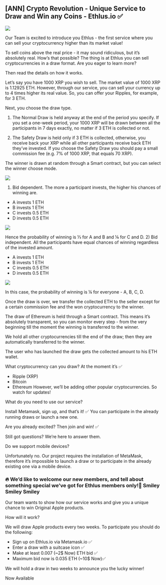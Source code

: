 ## [ANN] Crypto Revolution - Unique Service to Draw and Win any Coins - Ethlus.io ✅

![](https://i.imgur.com/xfuv5IJ.jpg)


Our Team is excited to introduce you Ethlus - the first service where you can sell your cryptocurrency higher than its market value! 

To sell coins above the real price - it may sound ridiculous, but it’s absolutely real. 
How’s that possible? The thing is at Ethlus you can sell cryptocurrencies in a draw format. 
Are you eager to learn more? 

Then read the details on how it works.


Let’s say you have 1000 XRP you wish to sell. The market value of 1000 XRP is 1.12925 ETH. However, through our service, you can sell your currency up to 4 times higher its real value. So, you can offer your Ripples, for example, for 3 ETH.

Next, you choose the draw type.

1. The Normal Draw is held anyway at the end of the period you specify. If you set a one-week period, your 1000 XRP will be drawn between all the participants in 7 days exactly, no matter if 3 ETH is collected or not. 

2. The Safety Draw is held only if 3 ETH is collected, otherwise, you receive back your XRP while all other participants receive back ETH they’ve invested. If you choose the Safety Draw you should pay a small commission fee (e.g. 7% of 1000 XRP, that equals 70 XRP).

The winner is drawn at random through a Smart contract, but you can select the winner choose mode.

![](https://i.imgur.com/k3pMzn2.jpg)


1)  Bid dependent. The more a participant invests, the higher his chances of winning are. 


- A invests 1 ETH
- B invests 1 ETH
- C invests 0.5 ETH
- D invests 0.5 ETH

![](https://i.imgur.com/EOxBgWJ.jpg)

Hence the probability of winning is ⅓  for A and B and  ⅙ for C and D. 
2) Bid independent. All the participants have equal chances of winning regardless of the invested amount. 

- A invests 1 ETH
- B invests 1 ETH
- C invests 0.5 ETH
- D invests 0.5 ETH

![](https://i.imgur.com/ZUNAa8s.jpg)


In this case, the probability of winning is ¼ for everyone - A, B, C, D.

Once the draw is over, we transfer the collected ETH to the seller except for a certain commission fee and the won cryptocurrency to the winner. 


The draw of Ethereum is held through a Smart contract. This means it’s absolutely transparent, so you can monitor every step - from the very beginning till the moment the winning is transferred to the winner. 

We hold all other cryptocurrencies till the end of the draw; then they are automatically transferred to the winner. 
 
The user who has launched the draw gets the collected amount to his ETH wallet. 


What cryptocurrency can you draw? At the moment it’s ✅

- Ripple (XRP)
- Bitcoin
- Ethereum
However, we’ll be adding other popular cryptocurrencies. So watch for updates!

What do you need to use our service?

Install Metamask, sign up, and that’s it! ✅
You can participate in the already running draws or launch a new one. 

Are you already excited? Then join and win! ✅

Still got questions? We’re here to answer them.

Do we support mobile devices?  

Unfortunately no. Our project requires the installation of MetaMask, therefore it’s impossible to launch a draw or to participate in the already existing one via a mobile device.

### 🔥 We’d like to welcome our new members, and tell about something special we’ve got for Ethlus members only!🚀  Smiley Smiley Smiley

Our team wants to show how our service works and give you a unique chance to win Original Apple products.


How will it work? 

We will draw Apple products every two weeks. To participate you should do the following: 
- Sign up on Ethlus.io via Metamask.io ✅
- Enter a draw with a suitcase icon ✅
- Make at least 0.007 (~2$ Now) ETH bid ✅
- Maximum bid now is 0.035 ETH (~10$ Now)✅

We will hold a draw in two weeks to announce you the lucky winner! 

Now Available 